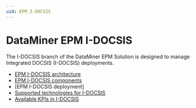 ```yaml
---
uid: EPM_I-DOCSIS
---
```


# DataMiner EPM I-DOCSIS

The I-DOCSIS branch of the DataMiner EPM Solution is designed to manage Integrated DOCSIS (I-DOCSIS) deployments.

- [EPM I-DOCSIS architecture](xref:I-DOCSIS_architecture)
- [EPM I-DOCSIS components](xref:I-DOCSIS_components)
- [EPM I-DOCSIS deployment]
- [Supported technologies for I-DOCSIS](xref:I-DOCSIS_supported_technologies)
- [Available KPIs in I-DOCSIS](xref:I-DOCSIS_KPIs)
